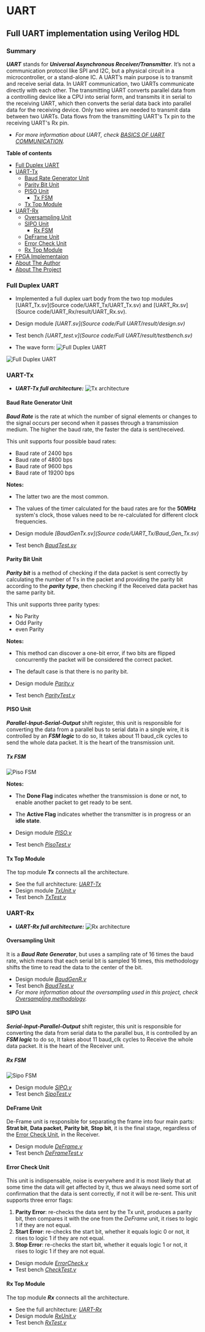# UART

## Full UART implementation using Verilog HDL

### Summary

***UART*** stands for ***Universal Asynchronous Receiver/Transmitter***. It’s not a communication protocol like SPI and I2C, but a physical circuit in a microcontroller, or a stand-alone IC. A UART’s main purpose is to transmit and receive serial data.
In UART communication, two UARTs communicate directly with each other. The transmitting UART converts parallel data from a controlling device like a CPU into serial form, and transmits it in serial to the receiving UART, which then converts the serial data back into parallel data for the receiving device. Only two wires are needed to transmit data between two UARTs. Data flows from the transmitting UART's Tx pin to the receiving UART's Rx pin.

*   *For more information about UART, check [BASICS OF UART COMMUNICATION](https://www.circuitbasics.com/basics-uart-communication/).*

**Table of contents**

- [Full Duplex UART](#full-duplex-uart)
- [UART-Tx](#uart-tx)
    - [Baud Rate Generator Unit](#baud-rate-generator-unit)
    - [Parity Bit Unit](#parity-bit-unit)
    - [PISO Unit](#piso-unit)
        - [Tx FSM](#tx-fsm)
    - [Tx Top Module](#tx-top-module)
- [UART-Rx](#uart-rx)
    - [Oversampling Unit](#oversampling-unit)
    - [SIPO Unit](#sipo-unit)
        - [Rx FSM](#rx-fsm)
    - [DeFrame Unit](#deframe-unit)
    - [Error Check Unit](#error-check-unit)
    - [Rx Top Module](#rx-top-module)
- [FPGA Implementaion](#fpga-implementation)
- [About The Author](#about-the-author)
- [About The Project](#about-the-project)



### Full Duplex UART

*   Implemented a full duplex uart body from the two top modules [UART_Tx.sv](Source code/UART_Tx/UART_Tx.sv) and [UART_Rx.sv](Source code/UART_Rx/result/UART_Rx.sv).

*   Design module *[UART.sv](Source code/Full UART/result/design.sv)*
*   Test bench *[UART_test.v](Source code/Full UART/result/testbench.sv)* 

*   The wave form:
![Full Duplex UART](Image/EPWAVE.png)

![Full Duplex UART](Image/EPWAVE_2.png)

### UART-Tx

*   ***UART-Tx full architecture:***
![Tx architecture](Image/UART_Tx.png)

#### Baud Rate Generator Unit

***Baud Rate*** is the rate at which the number of signal elements or changes to the signal occurs per second when it passes through a transmission medium. The higher the baud rate, the faster the data is sent/received.

This unit supports four possible baud rates:

*   Baud rate of 2400 bps
*   Baud rate of 4800 bps
*   Baud rate of 9600 bps
*   Baud rate of 19200 bps

**Notes:**
*   The latter two are the most common.
*   The values of the timer calculated for the baud rates are for the **50MHz** system's clock, those values need to be re-calculated for different clock frequencies.

*   Design module *[BaudGenTx.sv](Source code/UART_Tx/Baud_Gen_Tx.sv)*
*   Test bench *[BaudTest.sv](https://github.com/MuhammadMajiid/UART/blob/main/Code/UART-Tx/BaudTest.v)*


#### Parity Bit Unit

***Parity bit*** is a method of checking if the data packet is sent correctly by calculating the number of 1's in the packet and providing the parity bit according to the ***parity type***, then checking if the Received data packet has the same parity bit.

This unit supports three parity types:

*   No Parity
*   Odd Parity
*   even Parity

**Notes:**

*   This method can discover a one-bit error, if two bits are flipped concurrently the packet will be considered the correct packet.
*   The default case is that there is no parity bit. 

*   Design module *[Parity.v](https://github.com/MuhammadMajiid/UART/blob/main/Code/UART-Tx/Parity.v)*
*   Test bench *[ParityTest.v](https://github.com/MuhammadMajiid/UART/blob/main/Code/UART-Tx/ParityTest.v)*


#### PISO Unit

***Parallel-Input-Serial-Output*** shift register, this unit is responsible for converting the data from a parallel bus to serial data in a single wire, it is controlled by an ***FSM logic*** to do so, It takes about 11 baud_clk cycles to send the whole data packet.
It is the heart of the transmission unit.

##### Tx FSM

![Piso FSM](Image/Tx_FSM.png)

**Notes:**

*   The **Done Flag** indicates whether the transmission is done or not, to enable another packet to get ready to be sent.
*   The **Active Flag** indicates whether the transmitter is in progress or an **idle state**.

*   Design module *[PISO.v](https://github.com/MuhammadMajiid/UART/blob/main/Code/UART-Tx/PISO.v)*
*   Test bench *[PisoTest.v](https://github.com/MuhammadMajiid/UART/blob/main/Code/UART-Tx/PisoTest.v)*


#### Tx Top Module

The top module ***Tx*** connects all the architecture.

*   See the full architecture: *[UART-Tx](#uart-tx)*
*   Design module *[TxUnit.v](https://github.com/MuhammadMajiid/UART/blob/main/Code/UART-Tx/TxUnit.v)*
*   Test bench *[TxTest.v](https://github.com/MuhammadMajiid/UART/blob/main/Code/UART-Tx/TxTest.v)*


### UART-Rx

*   ***UART-Rx full architecture:***
![Rx architecture](Image/UART_Rx.png)

#### Oversampling Unit

It is a ***Baud Rate Generator***, but uses a sampling rate of 16 times the baud rate, which means that each serial bit is sampled 16 times, this methodology shifts the time to read the data to the center of the bit.

*   Design module *[BaudGenR.v](https://github.com/MuhammadMajiid/UART/blob/main/Code/UART-Rx/BaudGenR.v)*
*   Test bench *[BaudTest.v](https://github.com/MuhammadMajiid/UART/blob/main/Code/UART-Rx/BaudTest.v)*
*   *For more information about the oversampling used in this project, check [Oversampling methodology](https://robo-tronix.weebly.com/uploads/2/3/2/1/23219916/uart_design_doc.pdf).*


#### SIPO Unit

***Serial-Input-Parallel-Output*** shift register, this unit is responsible for converting the data from serial data to the parallel bus, it is controlled by an ***FSM logic*** to do so, It takes about 11 baud_clk cycles to Receive the whole data packet.
It is the heart of the Receiver unit.

##### Rx FSM

![Sipo FSM](Image/Rx_FSM.png)

*   Design module *[SIPO.v](https://github.com/MuhammadMajiid/UART/blob/main/Code/UART-Rx/SIPO.v)*
*   Test bench *[SipoTest.v](https://github.com/MuhammadMajiid/UART/blob/main/Code/UART-Rx/SipoTest.v)*

#### DeFrame Unit

De-Frame unit is responsible for separating the frame into four main parts: **Strat bit**, **Data packet**, **Parity bit**, **Stop bit**, it is the final stage, regardless of the [Error Check Unit](#error-check-unit), in the Receiver.

*   Design module *[DeFrame.v](https://github.com/MuhammadMajiid/UART/blob/main/Code/UART-Rx/DeFrame.v)*
*   Test bench *[DeFrameTest.v](https://github.com/MuhammadMajiid/UART/blob/main/Code/UART-Rx/DeFrameTest.v)*


#### Error Check Unit

This unit is indispensable, noise is everywhere and it is most likely that at some time the data will get affected by it, thus we always need some sort of confirmation that the data is sent correctly, if not it will be re-sent. This unit supports three error flags:

1.  **Parity Error**: re-checks the data sent by the Tx unit, produces a parity bit, then compares it with the one from the *DeFrame* unit, it rises to logic 1 if they are not equal.
2.  **Start Error**: re-checks the start bit, whether it equals logic 0 or not, it rises to logic 1 if they are not equal.
3.  **Stop Error**: re-checks the start bit, whether it equals logic 1 or not, it rises to logic 1 if they are not equal.

*   Design module *[ErrorCheck.v](https://github.com/MuhammadMajiid/UART/blob/main/Code/UART-Rx/ErrorCheck.v)*
*   Test bench *[CheckTest.v](https://github.com/MuhammadMajiid/UART/blob/main/Code/UART-Rx/CheckTest.v)*


#### Rx Top Module

The top module ***Rx*** connects all the architecture.

*   See the full architecture: *[UART-Rx](#uart-rx)*
*   Design module *[RxUnit.v](https://github.com/MuhammadMajiid/UART/blob/main/Code/UART-Rx/RxUnit.v)*
*   Test bench *[RxTest.v](https://github.com/MuhammadMajiid/UART/blob/main/Code/UART-Rx/RxTest.v)*

